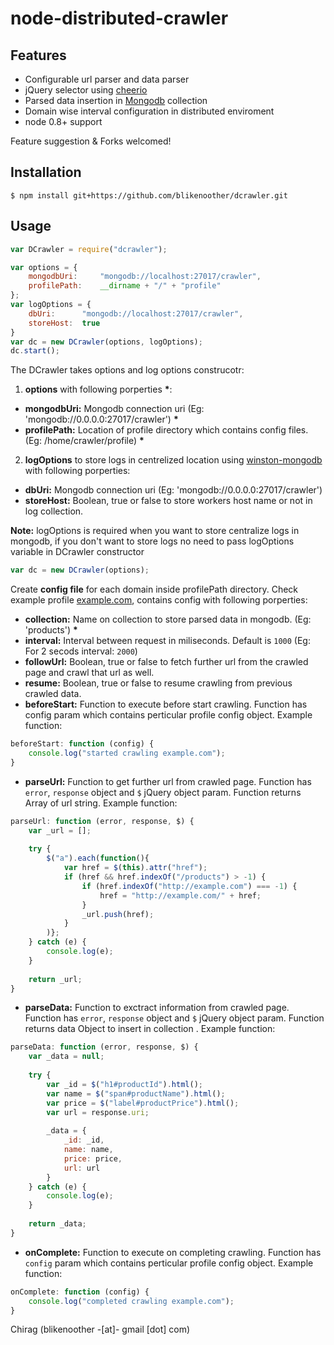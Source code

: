 node-distributed-crawler
========

Features
--------------
 * Configurable url parser and data parser
 * jQuery selector using [cheerio](httphttps://github.com/cheeriojs/cheerio)
 * Parsed data insertion in [Mongodb](https://github.com/mongodb/node-mongodb-native) collection
 * Domain wise interval configuration in distributed enviroment
 * node 0.8+ support


Feature suggestion & Forks welcomed!


Installation
--------------

    $ npm install git+https://github.com/blikenoother/dcrawler.git



Usage
------------

```javascript
var DCrawler = require("dcrawler");

var options = {
    mongodbUri:     "mongodb://localhost:27017/crawler",
    profilePath:    __dirname + "/" + "profile"
};
var logOptions = {
    dbUri:      "mongodb://localhost:27017/crawler",
	storeHost:  true
}
var dc = new DCrawler(options, logOptions);
dc.start();
```

The DCrawler takes options and log options construcotr:
1. __options__ with following porperties __*__:
  * __mongodbUri:__ Mongodb connection uri (Eg: 'mongodb://0.0.0.0:27017/crawler') __*__
  * __profilePath:__ Location of profile directory which contains config files. (Eg: /home/crawler/profile) __*__

2. __logOptions__ to store logs in centrelized location using [winston-mongodb](https://github.com/indexzero/winston-mongodb#usage) with following porperties:
  * __dbUri:__ Mongodb connection uri (Eg: 'mongodb://0.0.0.0:27017/crawler')
  * __storeHost:__ Boolean, true or false to store workers host name or not in log collection.

  __Note:__ logOptions is required when you want to store centralize logs in mongodb, if you don't want to store logs no need to pass logOptions variable in DCrawler constructor
  ```javascript
  var dc = new DCrawler(options);
  ```

Create __config file__ for each domain inside profilePath directory. Check example profile [example.com](https://github.com/blikenoother/dcrawler/blob/master/sample_profile/example.js), contains config with following porperties:
* __collection:__ Name on collection to store parsed data in mongodb. (Eg: 'products') __*__
* __interval:__ Interval between request in miliseconds. Default is `1000` (Eg: For 2 secods interval: `2000`)
* __followUrl:__ Boolean, true or false to fetch further url from the crawled page and crawl that url as well.
* __resume:__ Boolean, true or false to resume crawling from previous crawled data.
* __beforeStart:__ Function to execute before start crawling. Function has config param which contains perticular profile config object. Example function:
```javascript
beforeStart: function (config) {
    console.log("started crawling example.com");
}
```
* __parseUrl:__ Function to get further url from crawled page. Function has `error`, `response` object and `$` jQuery object param. Function returns Array of url string. Example function:
```javascript
parseUrl: function (error, response, $) {
    var _url = [];
    
    try {
        $("a").each(function(){
            var href = $(this).attr("href");
            if (href && href.indexOf("/products") > -1) {
                if (href.indexOf("http://example.com") === -1) {
                    href = "http://example.com/" + href;
                }
                _url.push(href);
            }
        )};
    } catch (e) {
        console.log(e);
    }
    
    return _url;
}
```
* __parseData:__ Function to exctract information from crawled page. Function has `error`, `response` object and `$` jQuery object param. Function returns data Object to insert in collection . Example function:
```javascript
parseData: function (error, response, $) {
    var _data = null;
    
    try {
        var _id = $("h1#productId").html();
        var name = $("span#productName").html();
        var price = $("label#productPrice").html();
        var url = response.uri;
        
        _data = {
            _id: _id,
            name: name,
            price: price,
            url: url
        }
    } catch (e) {
        console.log(e);
    }
    
    return _data;
}
```
* __onComplete:__ Function to execute on completing crawling. Function has `config` param which contains perticular profile config object. Example function:
```javascript
onComplete: function (config) {
    console.log("completed crawling example.com");
}
```

Chirag (blikenoother -[at]- gmail [dot] com)